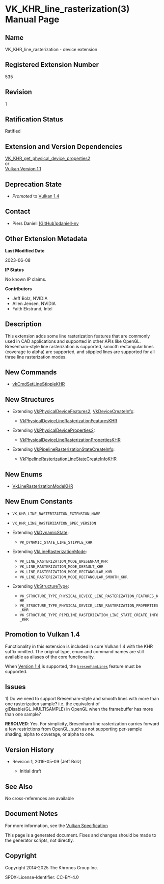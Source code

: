 # VK\_KHR\_line\_rasterization(3) Manual Page

## Name

VK\_KHR\_line\_rasterization - device extension



## [](#_registered_extension_number)Registered Extension Number

535

## [](#_revision)Revision

1

## [](#_ratification_status)Ratification Status

Ratified

## [](#_extension_and_version_dependencies)Extension and Version Dependencies

[VK\_KHR\_get\_physical\_device\_properties2](https://registry.khronos.org/vulkan/specs/latest/man/html/VK_KHR_get_physical_device_properties2.html)  
or  
[Vulkan Version 1.1](#versions-1.1)

## [](#_deprecation_state)Deprecation State

- *Promoted* to [Vulkan 1.4](https://registry.khronos.org/vulkan/specs/latest/html/vkspec.html#versions-1.4-promotions)

## [](#_contact)Contact

- Piers Daniell [\[GitHub\]pdaniell-nv](https://github.com/KhronosGroup/Vulkan-Docs/issues/new?body=%5BVK_KHR_line_rasterization%5D%20%40pdaniell-nv%0A%2AHere%20describe%20the%20issue%20or%20question%20you%20have%20about%20the%20VK_KHR_line_rasterization%20extension%2A)

## [](#_other_extension_metadata)Other Extension Metadata

**Last Modified Date**

2023-06-08

**IP Status**

No known IP claims.

**Contributors**

- Jeff Bolz, NVIDIA
- Allen Jensen, NVIDIA
- Faith Ekstrand, Intel

## [](#_description)Description

This extension adds some line rasterization features that are commonly used in CAD applications and supported in other APIs like OpenGL. Bresenham-style line rasterization is supported, smooth rectangular lines (coverage to alpha) are supported, and stippled lines are supported for all three line rasterization modes.

## [](#_new_commands)New Commands

- [vkCmdSetLineStippleKHR](https://registry.khronos.org/vulkan/specs/latest/man/html/vkCmdSetLineStippleKHR.html)

## [](#_new_structures)New Structures

- Extending [VkPhysicalDeviceFeatures2](https://registry.khronos.org/vulkan/specs/latest/man/html/VkPhysicalDeviceFeatures2.html), [VkDeviceCreateInfo](https://registry.khronos.org/vulkan/specs/latest/man/html/VkDeviceCreateInfo.html):
  
  - [VkPhysicalDeviceLineRasterizationFeaturesKHR](https://registry.khronos.org/vulkan/specs/latest/man/html/VkPhysicalDeviceLineRasterizationFeaturesKHR.html)
- Extending [VkPhysicalDeviceProperties2](https://registry.khronos.org/vulkan/specs/latest/man/html/VkPhysicalDeviceProperties2.html):
  
  - [VkPhysicalDeviceLineRasterizationPropertiesKHR](https://registry.khronos.org/vulkan/specs/latest/man/html/VkPhysicalDeviceLineRasterizationPropertiesKHR.html)
- Extending [VkPipelineRasterizationStateCreateInfo](https://registry.khronos.org/vulkan/specs/latest/man/html/VkPipelineRasterizationStateCreateInfo.html):
  
  - [VkPipelineRasterizationLineStateCreateInfoKHR](https://registry.khronos.org/vulkan/specs/latest/man/html/VkPipelineRasterizationLineStateCreateInfoKHR.html)

## [](#_new_enums)New Enums

- [VkLineRasterizationModeKHR](https://registry.khronos.org/vulkan/specs/latest/man/html/VkLineRasterizationModeKHR.html)

## [](#_new_enum_constants)New Enum Constants

- `VK_KHR_LINE_RASTERIZATION_EXTENSION_NAME`
- `VK_KHR_LINE_RASTERIZATION_SPEC_VERSION`
- Extending [VkDynamicState](https://registry.khronos.org/vulkan/specs/latest/man/html/VkDynamicState.html):
  
  - `VK_DYNAMIC_STATE_LINE_STIPPLE_KHR`
- Extending [VkLineRasterizationMode](https://registry.khronos.org/vulkan/specs/latest/man/html/VkLineRasterizationMode.html):
  
  - `VK_LINE_RASTERIZATION_MODE_BRESENHAM_KHR`
  - `VK_LINE_RASTERIZATION_MODE_DEFAULT_KHR`
  - `VK_LINE_RASTERIZATION_MODE_RECTANGULAR_KHR`
  - `VK_LINE_RASTERIZATION_MODE_RECTANGULAR_SMOOTH_KHR`
- Extending [VkStructureType](https://registry.khronos.org/vulkan/specs/latest/man/html/VkStructureType.html):
  
  - `VK_STRUCTURE_TYPE_PHYSICAL_DEVICE_LINE_RASTERIZATION_FEATURES_KHR`
  - `VK_STRUCTURE_TYPE_PHYSICAL_DEVICE_LINE_RASTERIZATION_PROPERTIES_KHR`
  - `VK_STRUCTURE_TYPE_PIPELINE_RASTERIZATION_LINE_STATE_CREATE_INFO_KHR`

## [](#_promotion_to_vulkan_1_4)Promotion to Vulkan 1.4

Functionality in this extension is included in core Vulkan 1.4 with the KHR suffix omitted. The original type, enum and command names are still available as aliases of the core functionality.

When [Version 1.4](https://registry.khronos.org/vulkan/specs/latest/html/vkspec.html#versions-1.4) is supported, the [`bresenhamLines`](https://registry.khronos.org/vulkan/specs/latest/html/vkspec.html#features-bresenhamLines) feature must be supported.

## [](#_issues)Issues

1\) Do we need to support Bresenham-style and smooth lines with more than one rasterization sample? i.e. the equivalent of glDisable(GL\_MULTISAMPLE) in OpenGL when the framebuffer has more than one sample?

**RESOLVED**: Yes. For simplicity, Bresenham line rasterization carries forward a few restrictions from OpenGL, such as not supporting per-sample shading, alpha to coverage, or alpha to one.

## [](#_version_history)Version History

- Revision 1, 2019-05-09 (Jeff Bolz)
  
  - Initial draft

## [](#_see_also)See Also

No cross-references are available

## [](#_document_notes)Document Notes

For more information, see the [Vulkan Specification](https://registry.khronos.org/vulkan/specs/latest/html/vkspec.html#VK_KHR_line_rasterization)

This page is a generated document. Fixes and changes should be made to the generator scripts, not directly.

## [](#_copyright)Copyright

Copyright 2014-2025 The Khronos Group Inc.

SPDX-License-Identifier: CC-BY-4.0
